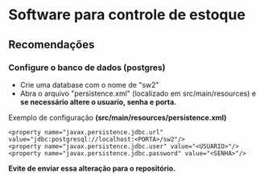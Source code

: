 # Software para controle de estoque

## Recomendações

### Configure o banco de dados (postgres)
- Crie uma database com o nome de "sw2"
- Abra o arquivo "persistence.xml" (localizado em src/main/resources) 
  e **se necessário altere o usuario, senha e porta.**


Exemplo de configuração __(src/main/resources/persistence.xml)__
```
<property name="javax.persistence.jdbc.url" value="jdbc:postgresql://localhost:<PORTA>/sw2"/>
<property name="javax.persistence.jdbc.user" value="<USUARIO>"/>
<property name="javax.persistence.jdbc.password" value="<SENHA>"/>
```
**Evite de enviar essa alteração para o repositório.**
